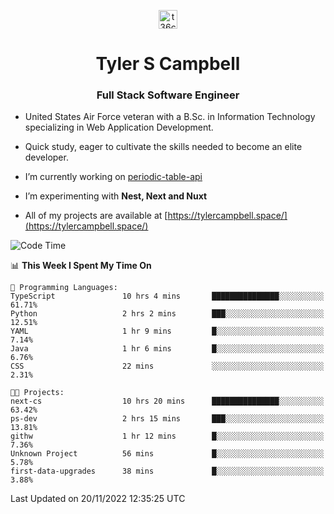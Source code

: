 <p align="center">
<a href="https://www.linkedin.com/in/t36campbell" target="blank"><img align="center" src="https://ik.imagekit.io/t36campbell/Portfolio/linkedin.png.original_m8bbGgPh6.png" alt="t36campbell" height="30" width="30" /></a>
</p>
<h1 align="center">Tyler S Campbell</h1>
<h3 align="center">Full Stack Software Engineer</h3>

* United States Air Force veteran with a B.Sc. in Information Technology specializing in Web Application Development. 

* Quick study, eager to cultivate the skills needed to become an elite developer.

* I’m currently working on [periodic-table-api](https://github.com/t36campbell/periodic-table-api)

* I’m experimenting with **Nest, Next and Nuxt**

* All of my projects are available at [https://tylercampbell.space/](https://tylercampbell.space/)

<!--START_SECTION:waka-->
![Code Time](http://img.shields.io/badge/Code%20Time-2%2C005%20hrs%2014%20mins-blue)

📊 **This Week I Spent My Time On** 

```text
💬 Programming Languages: 
TypeScript               10 hrs 4 mins       ███████████████░░░░░░░░░░   61.71% 
Python                   2 hrs 2 mins        ███░░░░░░░░░░░░░░░░░░░░░░   12.51% 
YAML                     1 hr 9 mins         █░░░░░░░░░░░░░░░░░░░░░░░░   7.14% 
Java                     1 hr 6 mins         █░░░░░░░░░░░░░░░░░░░░░░░░   6.76% 
CSS                      22 mins             ░░░░░░░░░░░░░░░░░░░░░░░░░   2.31%

🐱‍💻 Projects: 
next-cs                  10 hrs 20 mins      ███████████████░░░░░░░░░░   63.42% 
ps-dev                   2 hrs 15 mins       ███░░░░░░░░░░░░░░░░░░░░░░   13.81% 
githw                    1 hr 12 mins        █░░░░░░░░░░░░░░░░░░░░░░░░   7.36% 
Unknown Project          56 mins             █░░░░░░░░░░░░░░░░░░░░░░░░   5.78% 
first-data-upgrades      38 mins             █░░░░░░░░░░░░░░░░░░░░░░░░   3.88%

```


 Last Updated on 20/11/2022 12:35:25 UTC
<!--END_SECTION:waka-->

